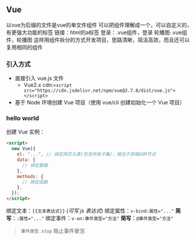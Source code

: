 ## Vue

以vue为后缀的文件是vue的单文件组件
可以把组件理解成一个，可以自定义的，有更强大功能的标签
链接：html的a标签
登录：.vue组件，登录
轮播图·.vue组件，轮播图
这样用组件拆分的方式开发项目，思路清晰，简洁高效，而且还可以复用相同的组件

### 引入方式

- 直接引入 vue.js 文件
  - Vue2.x cdn:`<script src="https://cdn.jsdelivr.net/npm/vue@2.7.8/dist/vue.js"></script>`
- 基于 Node 环境创建 Vue 项目（使用 vue/cli 创建初始化一个 Vue 项目）

### hello world

创建 Vue 实例：

```html
<script>
  new Vue({
    el: "...", // 绑定网页元素(包含所有子集)，相当于获取DOM节点
    data: {
      // 绑定数据
    },
    methods: {
      // 绑定函数
    },
  });
</script>
```

绑定文本：`{{文本表达式}}` (_可写 js 表达式_)
绑定属性：`v-bind:属性="..."` **简写**：`:属性="..."`
绑定事件：`v-on:事件类型="方法"` **简写**：`@事件类型="方法"`

>`事件类型.stop` 阻止事件冒泡
